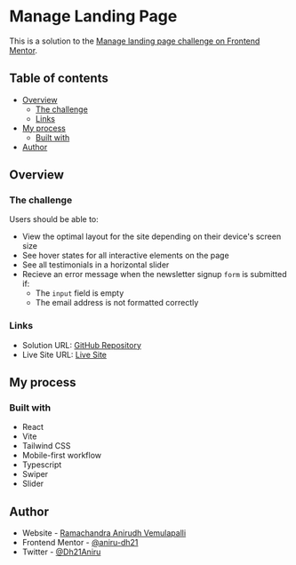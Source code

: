 # Manage Landing Page

This is a solution to the [Manage landing page challenge on Frontend Mentor](https://www.frontendmentor.io/challenges/manage-landing-page-SLXqC6P5).

## Table of contents

- [Overview](#overview)
  - [The challenge](#the-challenge)
  - [Links](#links)
- [My process](#my-process)
  - [Built with](#built-with)
- [Author](#author)

## Overview

### The challenge

Users should be able to:

- View the optimal layout for the site depending on their device's screen size
- See hover states for all interactive elements on the page
- See all testimonials in a horizontal slider
- Recieve an error message when the newsletter signup `form` is submitted if:
  - The `input` field is empty
  - The email address is not formatted correctly

### Links

- Solution URL: [GitHub Repository](https://github.com/aniru-dh21/Manage-Landing-Page)
- Live Site URL: [Live Site](https://manage-landing-page-three-blue.vercel.app/)

## My process

### Built with

- React
- Vite
- Tailwind CSS
- Mobile-first workflow
- Typescript
- Swiper
- Slider

## Author

- Website - [Ramachandra Anirudh Vemulapalli](https://ramachandra-anirudh-vemulapalli.vercel.app/)
- Frontend Mentor - [@aniru-dh21](https://www.frontendmentor.io/profile/aniru-dh21)
- Twitter - [@Dh21Aniru](https://twitter.com/Dh21Aniru)
